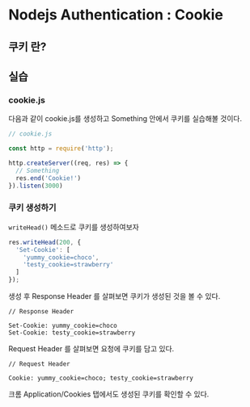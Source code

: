 # Nodejs Authentication : Cookie

## 쿠키 란?

## 실습

### cookie.js

다음과 같이 cookie.js를 생성하고 Something 안에서 쿠키를 실습해볼 것이다.

``` javascript
// cookie.js

const http = require('http');

http.createServer((req, res) => {
  // Something
  res.end('Cookie!')
}).listen(3000)
```

### 쿠키 생성하기

`writeHead()` 메소드로 쿠키를 생성하여보자

``` javascript
res.writeHead(200, {
  'Set-Cookie': [
    'yummy_cookie=choco',
    'testy_cookie=strawberry'
  ]
});
```

생성 후 Response Header 를 살펴보면 쿠키가 생성된 것을 볼 수 있다.

```
// Response Header

Set-Cookie: yummy_cookie=choco
Set-Cookie: testy_cookie=strawberry
```

Request Header 를 살펴보면 요청에 쿠키를 담고 있다.

```
// Request Header

Cookie: yummy_cookie=choco; testy_cookie=strawberry
```

크롬 Application/Cookies 탭에서도 생성된 쿠키를 확인할 수 있다.

